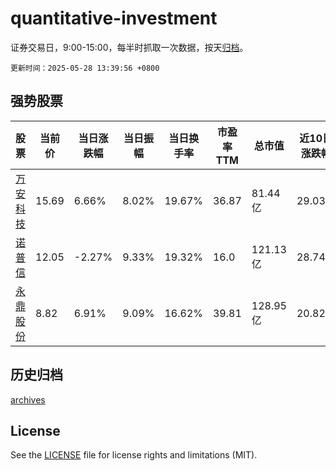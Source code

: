 # quantitative-investment

证券交易日，9:00-15:00，每半时抓取一次数据，按天[归档](archives)。

`更新时间：2025-05-28 13:39:56 +0800`

## 强势股票

|股票|当前价|当日涨跌幅|当日振幅|当日换手率|市盈率TTM|总市值|近10日涨跌幅|
|----|----|----|----|----|----|----|----|
|[万安科技](https://xueqiu.com/S/SZ002590)|15.69|6.66%|8.02%|19.67%|36.87|81.44亿|29.03%|
|[诺普信](https://xueqiu.com/S/SZ002215)|12.05|-2.27%|9.33%|19.32%|16.0|121.13亿|28.74%|
|[永鼎股份](https://xueqiu.com/S/SH600105)|8.82|6.91%|9.09%|16.62%|39.81|128.95亿|20.82%|

## 历史归档

[archives](archives)

## License

See the [LICENSE](LICENSE) file for license rights and limitations (MIT).